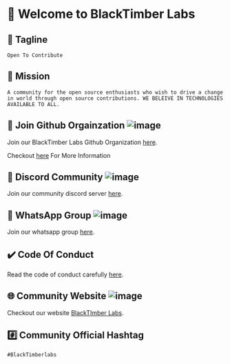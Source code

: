 # 👋 Welcome to BlackTimber Labs


## 🚀 Tagline
`Open To Contribute`

## 🎯 Mission
`A community for the open source enthusiasts who wish to drive a change in world through open source contributions. WE BELEIVE IN TECHNOLOGIES AVAILABLE TO ALL.`

## 🔗 Join Github Orgainzation ![image](https://img.shields.io/badge/GitHub-100000?style=for-the-badge&logo=github&logoColor=white)
Join our BlackTimber Labs Github Organization [here](https://github.com/BlackTimber-Labs/join-us/issues/new?assignees=RITEKROUNAK&labels=invitation&template=invitation.yml&title=Looking+forward+to+get+involved+and+contribute+to+the+community+%F0%9F%8E%89).

Checkout [here](https://github.com/BlackTimber-Labs/join-us) For More Information

## 🔗 Discord Community  ![image](https://img.shields.io/badge/Discord-7289DA?style=for-the-badge&logo=discord&logoColor=white)
Join our community discord server [here](https://discord.gg/up4JGVbZ8G).


## 🔗 WhatsApp Group  ![image](https://img.shields.io/badge/WhatsApp-25D366?style=for-the-badge&logo=whatsapp&logoColor=white)
Join our whatsapp group [here](https://chat.whatsapp.com/CVrBjAtYqxs6d7GFqZmhrR).

## ✔️ Code Of Conduct
Read the code of conduct carefully [here](https://github.com/BlackTimber-Labs/join-us/blob/main/CODE_OF_CONDUCT.md).

## 🌐 Community Website  ![image](https://img.shields.io/badge/website-https%3A%2F%2Fblacktimberlabs.xyz-brightgreen?style=for-the-badge&logo=octocat&logoColor=white)
Checkout our website [BlackTImber Labs](https://blacktimberlabs.xyz/).

## #️⃣ Community Official Hashtag
`#BlackTimberlabs`
